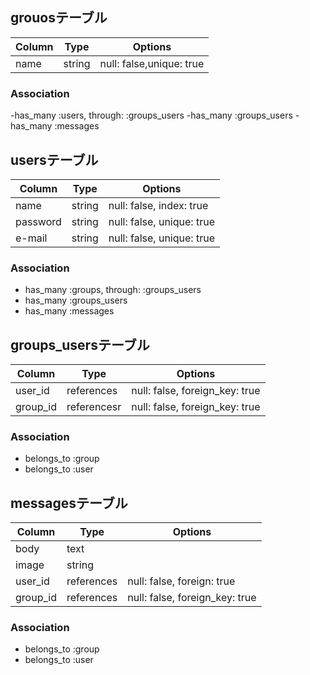 ##  grouosテーブル

|Column|Type|Options|
|------|----|-------|
|name|string|null:  false,unique: true|

### Association
-has_many :users, through: :groups_users
-has_many :groups_users
-has_many :messages

## usersテーブル

|Column|Type|Options|
|------|----|-------|
|name|string|null: false, index:  true|
|password|string|null: false,  unique: true|
|e-mail|string|null: false, unique: true|

### Association
- has_many  :groups,  through:  :groups_users
- has_many  :groups_users
- has_many  :messages


## groups_usersテーブル

|Column|Type|Options|
|------|----|-------|
|user_id|references|null: false, foreign_key: true|
|group_id|referencesr|null: false, foreign_key: true|

### Association
- belongs_to :group
- belongs_to :user

##  messagesテーブル

|Column|Type|Options|
|------|----|-------|
|body|text|
|image|string|
|user_id|references|null: false,  foreign:  true|
|group_id|references|null:  false,  foreign_key: true|

### Association
- belongs_to :group
- belongs_to :user
